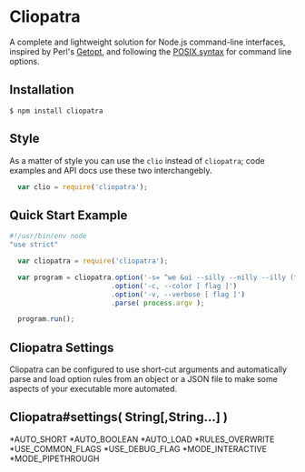 # Cliopatra

  A complete and lightweight solution for Node.js command-line interfaces, inspired by Perl's [Getopt](http://search.cpan.org/~jv/Getopt-Long-2.42/), and following the [POSIX syntax](http://pubs.opengroup.org/onlinepubs/9699919799/basedefs/V1_chap12.html) for command line options.

## Installation

    $ npm install cliopatra

## Style

  As a matter of style you can use the `clio` instead of `cliopatra`; code examples and API docs use these two interchangebly.

```js
  var clio = require('cliopatra');
```

## Quick Start Example


```js
#!/usr/bin/env node
"use strict" 

  var cliopatra = require('cliopatra');

  var program = cliopatra.option('-s= ^we &ui --silly --nilly --illy (f1) ? ? ?', 'ok girl')
                         .option('-c, --color [ flag ]') 
                         .option('-v, --verbose [ flag ]')
                         .parse( process.argv );

  program.run();
```

## Cliopatra Settings

Cliopatra can be configured to use short-cut arguments and automatically parse and load option rules from an object or a JSON file to make some aspects of your executable more automated.

## Cliopatra#settings( String[,String...] )

*AUTO_SHORT
*AUTO_BOOLEAN
*AUTO_LOAD
*RULES_OVERWRITE
*USE_COMMON_FLAGS
*USE_DEBUG_FLAG
*MODE_INTERACTIVE
*MODE_PIPETHROUGH

